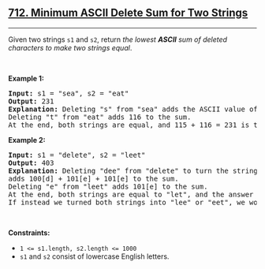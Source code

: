 <h2><a href="https://leetcode.com/problems/minimum-ascii-delete-sum-for-two-strings">712. Minimum ASCII Delete Sum for Two Strings</a></h2><hr><p>Given two strings <code>s1</code> and&nbsp;<code>s2</code>, return <em>the lowest <strong>ASCII</strong> sum of deleted characters to make two strings equal</em>.</p>

<p>&nbsp;</p>
<p><strong class="example">Example 1:</strong></p>

<pre>
<strong>Input:</strong> s1 = &quot;sea&quot;, s2 = &quot;eat&quot;
<strong>Output:</strong> 231
<strong>Explanation:</strong> Deleting &quot;s&quot; from &quot;sea&quot; adds the ASCII value of &quot;s&quot; (115) to the sum.
Deleting &quot;t&quot; from &quot;eat&quot; adds 116 to the sum.
At the end, both strings are equal, and 115 + 116 = 231 is the minimum sum possible to achieve this.
</pre>

<p><strong class="example">Example 2:</strong></p>

<pre>
<strong>Input:</strong> s1 = &quot;delete&quot;, s2 = &quot;leet&quot;
<strong>Output:</strong> 403
<strong>Explanation:</strong> Deleting &quot;dee&quot; from &quot;delete&quot; to turn the string into &quot;let&quot;,
adds 100[d] + 101[e] + 101[e] to the sum.
Deleting &quot;e&quot; from &quot;leet&quot; adds 101[e] to the sum.
At the end, both strings are equal to &quot;let&quot;, and the answer is 100+101+101+101 = 403.
If instead we turned both strings into &quot;lee&quot; or &quot;eet&quot;, we would get answers of 433 or 417, which are higher.
</pre>

<p>&nbsp;</p>
<p><strong>Constraints:</strong></p>

<ul>
	<li><code>1 &lt;= s1.length, s2.length &lt;= 1000</code></li>
	<li><code>s1</code> and <code>s2</code> consist of lowercase English letters.</li>
</ul>
